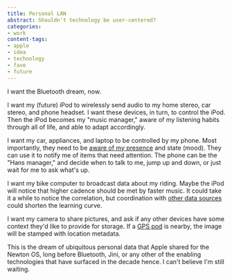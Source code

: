 ```yaml
---
title: Personal LAN
abstract: Shouldn't technology be user-centered?
categories:
- work
content-tags:
- apple
- idea
- technology
- fave
- future
---
```


I want the Bluetooth dream, now.

I want my (future) iPod to wirelessly send audio to my home stereo, car stereo, and phone headset.  I want these devices, in turn, to control the iPod.  Then the iPod becomes my "music manager," aware of my listening habits through all of life, and able to adapt accordingly.

I want my car, appliances, and laptop to be controlled by my phone.  Most importantly, they need to be [aware of my presence][1] and state (mood).  They can use it to notify me of items that need attention.  The phone can be the "Hans manager," and decide when to talk to me, jump up and down, or just wait for me to ask what's up.

   [1]: http://homepage.mac.com/jonassalling/Shareware/Clicker/

I want my bike computer to broadcast data about my riding.  Maybe the iPod will notice that higher cadence should be met by faster music.  It could take it a while to notice the correlation, but coordination with [other data
sources][2] could shorten the learning curve.

   [2]: http://www.audioscrobbler.com/

I want my camera to share pictures, and ask if any other devices have some context they'd like to provide for storage.  If a [GPS pod][3] is nearby, the image will be stamped with location metadata.

   [3]: http://www.emtac.com.tw/products/bluetooth/

This is the dream of ubiquitous personal data that Apple shared for the Newton OS, long before Bluetooth, Jini, or any other of the enabling technologies that have surfaced in the decade hence.  I can't believe I'm still waiting.
